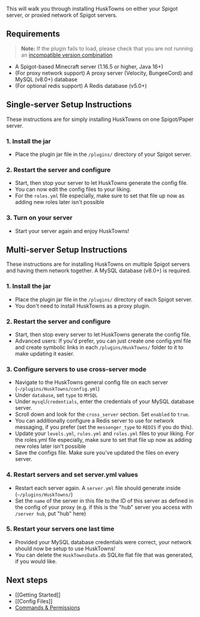This will walk you through installing HuskTowns on either your Spigot server, or proxied network of Spigot servers.

## Requirements
> **Note:** If the plugin fails to load, please check that you are not running an [incompatible version combination](Unsupported-Versions)

* A Spigot-based Minecraft server (1.16.5 or higher, Java 16+)
* (For proxy network support) A proxy server (Velocity, BungeeCord) and MySQL (v8.0+) database
* (For optional redis support) A Redis database (v5.0+)

## Single-server Setup Instructions
These instructions are for simply installing HuskTowns on one Spigot/Paper server.

### 1. Install the jar
- Place the plugin jar file in the `/plugins/` directory of your Spigot server.
### 2. Restart the server and configure
- Start, then stop your server to let HuskTowns generate the config file.
- You can now edit the config files to your liking. 
- For the `roles.yml` file especially, make sure to set that file up now as adding new roles later isn't possible
### 3. Turn on your server
- Start your server again and enjoy HuskTowns!

## Multi-server Setup Instructions
These instructions are for installing HuskTowns on multiple Spigot servers and having them network together. A MySQL database (v8.0+) is required.

### 1. Install the jar
- Place the plugin jar file in the `/plugins/` directory of each Spigot server.
- You don't need to install HuskTowns as a proxy plugin.
### 2. Restart the server and configure
- Start, then stop every server to let HuskTowns generate the config file.
- Advanced users: If you'd prefer, you can just create one config.yml file and create symbolic links in each `/plugins/HuskTowns/` folder to it to make updating it easier.
### 3. Configure servers to use cross-server mode
- Navigate to the HuskTowns general config file on each server (`~/plugins/HuskTowns/config.yml`)
- Under `database`, set `type` to `MYSQL`
- Under `mysql`/`credentials`, enter the credentials of your MySQL database server.
- Scroll down and look for the `cross_server` section. Set `enabled` to `true`.
- You can additionally configure a Redis server to use for network messaging, if you prefer (set the `messenger_type` to `REDIS` if you do this).
- Update your `levels.yml`, `rules.yml` and `roles.yml` files to your liking. For the roles.yml file especially, make sure to set that file up now as adding new roles later isn't possible
- Save the configs file. Make sure you've updated the files on every server.
### 4. Restart servers and set server.yml values
- Restart each server again. A `server.yml` file should generate inside (`~/plugins/HuskTowns/`)
- Set the `name` of the server in this file to the ID of this server as defined in the config of your proxy (e.g. if this is the "hub" server you access with `/server hub`, put "hub" here)
### 5. Restart your servers one last time
- Provided your MySQL database credentials were correct, your network should now be setup to use HuskTowns!
- You can delete the `HuskTownsData.db` SQLite flat file that was generated, if you would like.

## Next steps
* [[Getting Started]]
* [[Config Files]]
* [Commands & Permissions](Commands)
